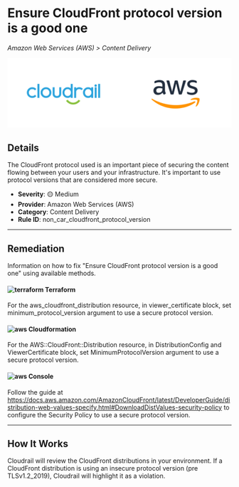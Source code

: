 # Ensure CloudFront protocol version is a good one

*Amazon Web Services (AWS) > Content Delivery*

![Cloudrail and Amazon Web Services (AWS) logos](../images/cloudrail_aws.png)

## Details
The CloudFront protocol used is an important piece of securing the content flowing between your users and your infrastructure. It's important to use protocol versions that are considered more secure.

- **Severity**: 🟡 Medium
- **Provider**: Amazon Web Services (AWS)
- **Category**: Content Delivery
- **Rule ID**: non_car_cloudfront_protocol_version

---

## Remediation
Information on how to fix "Ensure CloudFront protocol version is a good one" using available methods.


####  <img src="../_media/emojis/terraform.png" alt="terraform" width="20"/>  Terraform
For the aws_cloudfront_distribution resource, in viewer_certificate block, set minimum_protocol_version argument to use a secure protocol version.








#### <img src="../_media/emojis/aws.png" alt="aws" width="20"/> Cloudformation
For the AWS::CloudFront::Distribution resource, in DistributionConfig and ViewerCertificate block, set MinimumProtocolVersion argument to use a secure protocol version.



####  <img src="../_media/emojis/aws.png" alt="aws" width="20"/> Console
Follow the guide at <https://docs.aws.amazon.com/AmazonCloudFront/latest/DeveloperGuide/distribution-web-values-specify.html#DownloadDistValues-security-policy> to configure the Security Policy to use a secure protocol version.




---

## How It Works
Cloudrail will review the CloudFront distributions in your environment. If a CloudFront distribution is using an insecure protocol version (pre TLSv1.2_2019), Cloudrail will highlight it as a violation.
